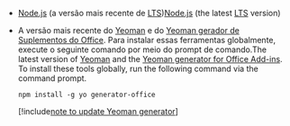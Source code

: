 - <span data-ttu-id="b6e0e-101">[Node.js](https://nodejs.org) (a versão mais recente de [LTS](https://nodejs.org/about/releases))</span><span class="sxs-lookup"><span data-stu-id="b6e0e-101">[Node.js](https://nodejs.org) (the latest [LTS](https://nodejs.org/about/releases) version)</span></span>

- <span data-ttu-id="b6e0e-102">A versão mais recente do [Yeoman](https://github.com/yeoman/yo) e do [Yeoman gerador de Suplementos do Office](https://github.com/OfficeDev/generator-office). Para instalar essas ferramentas globalmente, execute o seguinte comando por meio do prompt de comando.</span><span class="sxs-lookup"><span data-stu-id="b6e0e-102">The latest version of [Yeoman](https://github.com/yeoman/yo) and the [Yeoman generator for Office Add-ins](https://github.com/OfficeDev/generator-office). To install these tools globally, run the following command via the command prompt.</span></span>

    ```command&nbsp;line
    npm install -g yo generator-office
    ```

    [!include[note to update Yeoman generator](../includes/note-yeoman-generator-update.md)]
